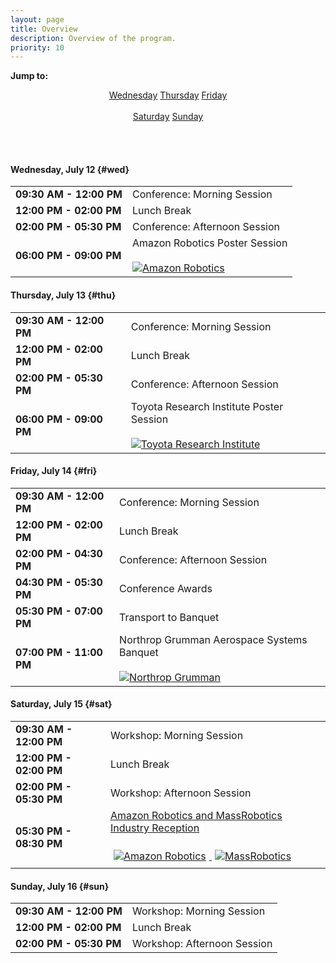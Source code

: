 ```yaml
---
layout: page
title: Overview
description: Overview of the program.
priority: 10
---
```


<b>Jump to:</b>

<center>
  <a class="btn btn-primary" href="#wed" role="button">Wednesday</a>
  <a class="btn btn-primary" href="#thu" role="button">Thursday</a>
  <a class="btn btn-primary" href="#fri" role="button">Friday</a>
  <span class="visible-xs-inline"><br><br></span>
  <a class="btn btn-primary" href="#sat" role="button">Saturday</a>
  <a class="btn btn-primary" href="#sun" role="button">Sunday</a>
</center>

<br/><br/>

#### Wednesday, July 12  {#wed}

<table class="table table-striped table-overview">
  <tr>
    <td><b>09:30 AM - 12:00 PM</b></td>
    <td>
      Conference: Morning Session
    </td>
  </tr>
  <tr>
    <td><b>12:00 PM - 02:00 PM</b></td>
    <td>
      Lunch Break
    </td>
  </tr>
  <tr>
    <td><b>02:00 PM - 05:30 PM</b></td>
    <td>
      Conference: Afternoon Session
    </td>
  </tr>
  <tr>
    <td><b>06:00 PM - 09:00 PM</b></td>
    <td>
      Amazon Robotics Poster Session
      <br/><br/>
      <a href="https://www.amazonrobotics.com/">
        <img src="{{ site.baseurl }}/images/sponsors/amazonrobotics.jpg"
             alt="Amazon Robotics" style="max-width: 100%; max-height: 4em;"/>
      </a>
    </td>
  </tr>
</table>

#### Thursday, July 13  {#thu}

<table class="table table-striped table-overview">
  <tr>
    <td><b>09:30 AM - 12:00 PM</b></td>
    <td>
      Conference: Morning Session
    </td>
  </tr>
  <tr>
    <td><b>12:00 PM - 02:00 PM</b></td>
    <td>
      Lunch Break
    </td>
  </tr>
  <tr>
    <td><b>02:00 PM - 05:30 PM</b></td>
    <td>
      Conference: Afternoon Session
    </td>
  </tr>
  <tr>
    <td><b>06:00 PM - 09:00 PM</b></td>
    <td>
      Toyota Research Institute Poster Session
      <br/><br/>
      <a href="http://www.tri.global/">
        <img src="{{ site.baseurl }}/images/sponsors/tri.png"
             alt="Toyota Research Institute" style="max-width: 100%; max-height: 4em;"/>
      </a>
    </td>
  </tr>
</table>

#### Friday, July 14  {#fri}

<table class="table table-striped table-overview">
  <tr>
    <td><b>09:30 AM - 12:00 PM</b></td>
    <td>
      Conference: Morning Session
    </td>
  </tr>
  <tr>
    <td><b>12:00 PM - 02:00 PM</b></td>
    <td>
      Lunch Break
    </td>
  </tr>
  <tr>
    <td><b>02:00 PM - 04:30 PM</b></td>
    <td>
      Conference: Afternoon Session
    </td>
  </tr>
  <tr>
    <td><b>04:30 PM - 05:30 PM</b></td>
    <td>
      Conference Awards
    </td>
  </tr>
  <tr>
    <td><b>05:30 PM - 07:00 PM</b></td>
    <td>
      Transport to Banquet
    </td>
  </tr>
  <tr>
    <td><b>07:00 PM - 11:00 PM</b></td>
    <td>
      Northrop Grumman Aerospace Systems Banquet
      <br/><br/>
      <a href="http://www.northropgrumman.com/">
        <img src="{{ site.baseurl }}/images/sponsors/northropgrumman.png"
             alt="Northrop Grumman" style="max-width: 100%; max-height: 4em;"/>
      </a>
    </td>
  </tr>
</table>

#### Saturday, July 15  {#sat}

<table class="table table-striped table-overview">
  <tr>
    <td><b>09:30 AM - 12:00 PM</b></td>
    <td>
      Workshop: Morning Session
    </td>
  </tr>
  <tr>
    <td><b>12:00 PM - 02:00 PM</b></td>
    <td>
      Lunch Break
    </td>
  </tr>
  <tr>
    <td><b>02:00 PM - 05:30 PM</b></td>
    <td>
      Workshop: Afternoon Session
    </td>
  </tr>
  <tr>
    <td><b>05:30 PM - 08:30 PM</b></td>
    <td>
      <a href="{{ site.baseurl }}/program/industry/">
        Amazon Robotics and MassRobotics Industry Reception
      </a>
      <br/><br/>
      <a href="https://www.amazonrobotics.com/">
        <img src="{{ site.baseurl }}/images/sponsors/amazonrobotics.jpg"
             alt="Amazon Robotics" style="max-width: 45%; max-height: 4em; margin: 5px;"/>
      </a>
      <a href="https://www.massrobotics.org/">
        <img src="{{ site.baseurl }}/images/sponsors/massrobotics.png"
             alt="MassRobotics" style="max-width: 45%; max-height: 4em; margin: 5px;"/>
      </a>
    </td>
  </tr>
</table>

#### Sunday, July 16  {#sun}

<table class="table table-striped table-overview">
  <tr>
    <td><b>09:30 AM - 12:00 PM</b></td>
    <td>
      Workshop: Morning Session
    </td>
  </tr>
  <tr>
    <td><b>12:00 PM - 02:00 PM</b></td>
    <td>
      Lunch Break
    </td>
  </tr>
  <tr>
    <td><b>02:00 PM - 05:30 PM</b></td>
    <td>
      Workshop: Afternoon Session
    </td>
  </tr>
</table>

<br/><br/>
